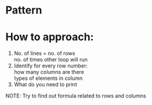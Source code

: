 # Pattern
# How to approach:
<ol>
<li>No. of lines = no. of rows <br>
no. of times other loop will run</li>
<li>Identify for every row number: <br>
how many columns are there <br>
types of elements in column</li>
<li>What do you need to print</li>
</ol>
<emp>NOTE: Try to find out formula related to rows and columns</emp>